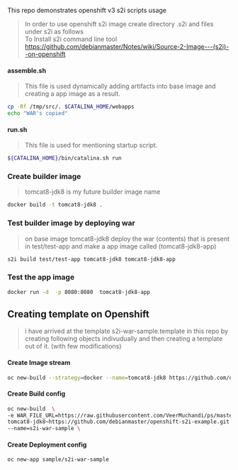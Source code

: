 
This repo demonstrates openshift v3 s2i scripts usage

> In order to use openshift s2i image  create directory  .s2i and files under s2i as follows   
> To Install s2i command line tool https://github.com/debianmaster/Notes/wiki/Source-2-Image---(s2i)--on-openshift    


#### assemble.sh  
> This file is used dynamically adding artifacts into base image and creating a app image as a result.   

```sh
cp -Rf /tmp/src/. $CATALINA_HOME/webapps
echo "WAR's copied"
```

#### run.sh
> This file is used for mentioning startup script.   

```sh
${CATALINA_HOME}/bin/catalina.sh run
```

### Create builder image
> tomcat8-jdk8  is my future builder image name   

```sh
docker build -t tomcat8-jdk8 .
```

### Test builder image by deploying war
>  on base image tomcat8-jdk8 deploy the war (contents) that is present in test/test-app and make a app image called (tomcat8-jdk8-app)   

```sh
s2i build test/test-app tomcat8-jdk8 tomcat8-jdk8-app
```

### Test the app image
```sh
docker run -d  -p 8080:8080  tomcat8-jdk8-app 
```

## Creating template on Openshift 

> i have arrived at the template  s2i-war-sample.template in this repo by creating following objects indivudually and then creating a template out of it.  (with few modifications)   


#### Create Image stream
```sh
oc new-build --strategy=docker --name=tomcat8-jdk8 https://github.com/debianmaster/openshift-s2i-example.git
```

#### Create Build config
```sh
oc new-build  \
-e WAR_FILE_URL=https://raw.githubusercontent.com/VeerMuchandi/ps/master/deployments/ROOT.war \ 
tomcat8-jdk8~https://github.com/debianmaster/openshift-s2i-example.git \
--name=s2i-war-sample \

```

#### Create Deployment config
```sh
oc new-app sample/s2i-war-sample
```


